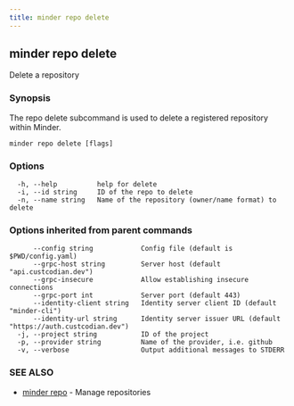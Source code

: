 ```yaml
---
title: minder repo delete
---
```

## minder repo delete

Delete a repository

### Synopsis

The repo delete subcommand is used to delete a registered repository within Minder.

```
minder repo delete [flags]
```

### Options

```
  -h, --help          help for delete
  -i, --id string     ID of the repo to delete
  -n, --name string   Name of the repository (owner/name format) to delete
```

### Options inherited from parent commands

```
      --config string            Config file (default is $PWD/config.yaml)
      --grpc-host string         Server host (default "api.custcodian.dev")
      --grpc-insecure            Allow establishing insecure connections
      --grpc-port int            Server port (default 443)
      --identity-client string   Identity server client ID (default "minder-cli")
      --identity-url string      Identity server issuer URL (default "https://auth.custcodian.dev")
  -j, --project string           ID of the project
  -p, --provider string          Name of the provider, i.e. github
  -v, --verbose                  Output additional messages to STDERR
```

### SEE ALSO

* [minder repo](minder_repo.md)	 - Manage repositories

